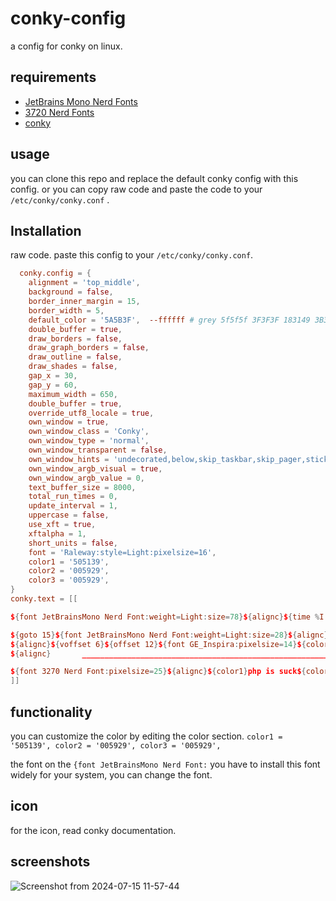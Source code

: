 
# conky-config

a config for conky on linux.


## requirements

 - [JetBrains Mono Nerd Fonts](https://www.nerdfonts.com/font-downloads)
 - [3720 Nerd Fonts](https://www.nerdfonts.com/font-downloads)
 - [conky](https://github.com/brndnmtthws/conky)


## usage

you can clone this repo and replace the default conky config with this config. or you can copy raw code and paste the code to your `/etc/conky/conky.conf` .


## Installation

raw code. paste this config to your `/etc/conky/conky.conf`.


```conf
  conky.config = {
    alignment = 'top_middle',
	background = false,
	border_inner_margin = 15,
	border_width = 5,
	default_color = '5A5B3F',  --ffffff # grey 5f5f5f 3F3F3F 183149 3B3B3B 26211F
	double_buffer = true,
	draw_borders = false,
	draw_graph_borders = false,
	draw_outline = false,
	draw_shades = false,
	gap_x = 30,
	gap_y = 60,
	maximum_width = 650,
	double_buffer = true,
	override_utf8_locale = true,
    own_window = true,
    own_window_class = 'Conky',
    own_window_type = 'normal',
	own_window_transparent = false,
	own_window_hints = 'undecorated,below,skip_taskbar,skip_pager,sticky',
	own_window_argb_visual = true,
	own_window_argb_value = 0,
	text_buffer_size = 8000,
	total_run_times = 0,
	update_interval = 1,
	uppercase = false,
	use_xft = true,
	xftalpha = 1,
	short_units = false,
	font = 'Raleway:style=Light:pixelsize=16',
	color1 = '505139',
	color2 = '005929',
	color3 = '005929',
}
conky.text = [[

${font JetBrainsMono Nerd Font:weight=Light:size=78}${alignc}${time %I:%M}${font}

${goto 15}${font JetBrainsMono Nerd Font:weight=Light:size=28}${alignc} ${time %A %B %d}${font}
${alignc}${voffset 6}${offset 12}${font GE_Inspira:pixelsize=14}${color 86877A}HD ${offset 9}$color${fs_free /} / ${fs_size /}${offset 30}${color 86877A}RAM ${offset 9}$color$mem / $memmax${offset 30}${color 86877A}CPU ${offset 9}$color${cpu cpu0}%
${alignc}       __________________________________________________________________________

${font 3270 Nerd Font:pixelsize=25}${alignc}${color1}php is suck${color}
]]
```

## functionality
you can customize the color by editing the color section. `color1 = '505139',
	color2 = '005929',
	color3 = '005929',`

the font on the `{font JetBrainsMono Nerd Font:`
you have to install this font widely for your system, you can change the font.
## icon
for the icon, read conky documentation.

## screenshots
![Screenshot from 2024-07-15 11-57-44](https://github.com/user-attachments/assets/7cc73403-aab0-406d-8f1c-adb66caf2cb6)

